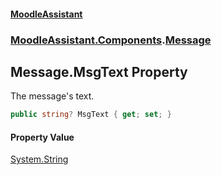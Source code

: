 #### [MoodleAssistant](index.md 'index')
### [MoodleAssistant.Components](MoodleAssistant.Components.md 'MoodleAssistant.Components').[Message](MoodleAssistant.Components.Message.md 'MoodleAssistant.Components.Message')

## Message.MsgText Property

The message's text.

```csharp
public string? MsgText { get; set; }
```

#### Property Value
[System.String](https://docs.microsoft.com/en-us/dotnet/api/System.String 'System.String')